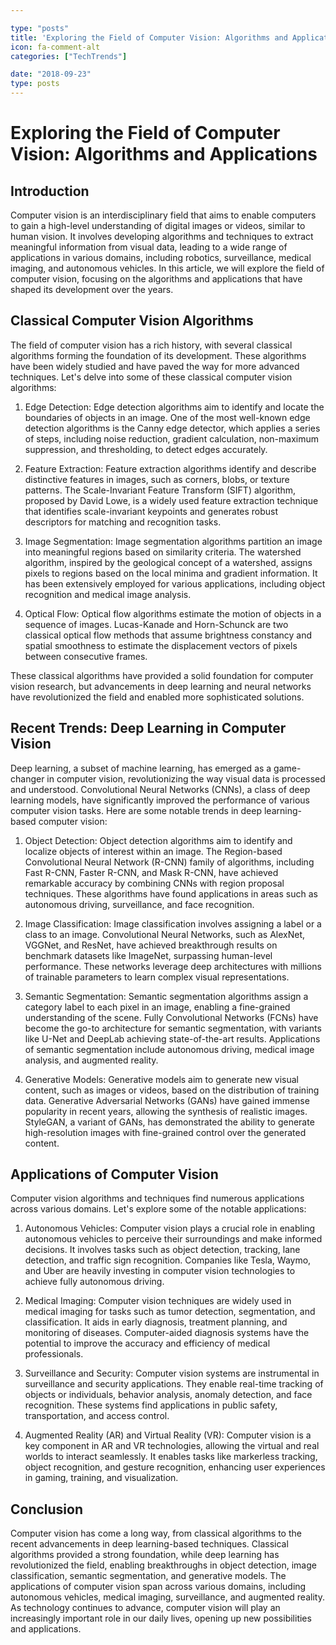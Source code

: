 ```yaml
---

type: "posts"
title: 'Exploring the Field of Computer Vision: Algorithms and Applications'
icon: fa-comment-alt
categories: ["TechTrends"]

date: "2018-09-23"
type: posts
---
```





# Exploring the Field of Computer Vision: Algorithms and Applications

## Introduction

Computer vision is an interdisciplinary field that aims to enable computers to gain a high-level understanding of digital images or videos, similar to human vision. It involves developing algorithms and techniques to extract meaningful information from visual data, leading to a wide range of applications in various domains, including robotics, surveillance, medical imaging, and autonomous vehicles. In this article, we will explore the field of computer vision, focusing on the algorithms and applications that have shaped its development over the years.

## Classical Computer Vision Algorithms

The field of computer vision has a rich history, with several classical algorithms forming the foundation of its development. These algorithms have been widely studied and have paved the way for more advanced techniques. Let's delve into some of these classical computer vision algorithms:

1. Edge Detection: Edge detection algorithms aim to identify and locate the boundaries of objects in an image. One of the most well-known edge detection algorithms is the Canny edge detector, which applies a series of steps, including noise reduction, gradient calculation, non-maximum suppression, and thresholding, to detect edges accurately.

2. Feature Extraction: Feature extraction algorithms identify and describe distinctive features in images, such as corners, blobs, or texture patterns. The Scale-Invariant Feature Transform (SIFT) algorithm, proposed by David Lowe, is a widely used feature extraction technique that identifies scale-invariant keypoints and generates robust descriptors for matching and recognition tasks.

3. Image Segmentation: Image segmentation algorithms partition an image into meaningful regions based on similarity criteria. The watershed algorithm, inspired by the geological concept of a watershed, assigns pixels to regions based on the local minima and gradient information. It has been extensively employed for various applications, including object recognition and medical image analysis.

4. Optical Flow: Optical flow algorithms estimate the motion of objects in a sequence of images. Lucas-Kanade and Horn-Schunck are two classical optical flow methods that assume brightness constancy and spatial smoothness to estimate the displacement vectors of pixels between consecutive frames.

These classical algorithms have provided a solid foundation for computer vision research, but advancements in deep learning and neural networks have revolutionized the field and enabled more sophisticated solutions.

## Recent Trends: Deep Learning in Computer Vision

Deep learning, a subset of machine learning, has emerged as a game-changer in computer vision, revolutionizing the way visual data is processed and understood. Convolutional Neural Networks (CNNs), a class of deep learning models, have significantly improved the performance of various computer vision tasks. Here are some notable trends in deep learning-based computer vision:

1. Object Detection: Object detection algorithms aim to identify and localize objects of interest within an image. The Region-based Convolutional Neural Network (R-CNN) family of algorithms, including Fast R-CNN, Faster R-CNN, and Mask R-CNN, have achieved remarkable accuracy by combining CNNs with region proposal techniques. These algorithms have found applications in areas such as autonomous driving, surveillance, and face recognition.

2. Image Classification: Image classification involves assigning a label or a class to an image. Convolutional Neural Networks, such as AlexNet, VGGNet, and ResNet, have achieved breakthrough results on benchmark datasets like ImageNet, surpassing human-level performance. These networks leverage deep architectures with millions of trainable parameters to learn complex visual representations.

3. Semantic Segmentation: Semantic segmentation algorithms assign a category label to each pixel in an image, enabling a fine-grained understanding of the scene. Fully Convolutional Networks (FCNs) have become the go-to architecture for semantic segmentation, with variants like U-Net and DeepLab achieving state-of-the-art results. Applications of semantic segmentation include autonomous driving, medical image analysis, and augmented reality.

4. Generative Models: Generative models aim to generate new visual content, such as images or videos, based on the distribution of training data. Generative Adversarial Networks (GANs) have gained immense popularity in recent years, allowing the synthesis of realistic images. StyleGAN, a variant of GANs, has demonstrated the ability to generate high-resolution images with fine-grained control over the generated content.

## Applications of Computer Vision

Computer vision algorithms and techniques find numerous applications across various domains. Let's explore some of the notable applications:

1. Autonomous Vehicles: Computer vision plays a crucial role in enabling autonomous vehicles to perceive their surroundings and make informed decisions. It involves tasks such as object detection, tracking, lane detection, and traffic sign recognition. Companies like Tesla, Waymo, and Uber are heavily investing in computer vision technologies to achieve fully autonomous driving.

2. Medical Imaging: Computer vision techniques are widely used in medical imaging for tasks such as tumor detection, segmentation, and classification. It aids in early diagnosis, treatment planning, and monitoring of diseases. Computer-aided diagnosis systems have the potential to improve the accuracy and efficiency of medical professionals.

3. Surveillance and Security: Computer vision systems are instrumental in surveillance and security applications. They enable real-time tracking of objects or individuals, behavior analysis, anomaly detection, and face recognition. These systems find applications in public safety, transportation, and access control.

4. Augmented Reality (AR) and Virtual Reality (VR): Computer vision is a key component in AR and VR technologies, allowing the virtual and real worlds to interact seamlessly. It enables tasks like markerless tracking, object recognition, and gesture recognition, enhancing user experiences in gaming, training, and visualization.

## Conclusion

Computer vision has come a long way, from classical algorithms to the recent advancements in deep learning-based techniques. Classical algorithms provided a strong foundation, while deep learning has revolutionized the field, enabling breakthroughs in object detection, image classification, semantic segmentation, and generative models. The applications of computer vision span across various domains, including autonomous vehicles, medical imaging, surveillance, and augmented reality. As technology continues to advance, computer vision will play an increasingly important role in our daily lives, opening up new possibilities and applications.